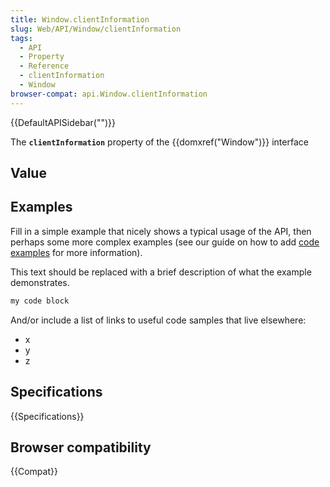 ```yaml
---
title: Window.clientInformation
slug: Web/API/Window/clientInformation
tags:
  - API
  - Property
  - Reference
  - clientInformation
  - Window
browser-compat: api.Window.clientInformation
---
```

{{DefaultAPISidebar("")}}

The **`clientInformation`** property of the {{domxref("Window")}} interface 

## Value



## Examples

Fill in a simple example that nicely shows a typical usage of the API, then perhaps some more complex examples (see our guide on how to add [code examples](/en-US/docs/MDN/Contribute/Structures/Code_examples) for more information).

This text should be replaced with a brief description of what the example demonstrates.

```js
my code block
```

And/or include a list of links to useful code samples that live elsewhere:

*   x
*   y
*   z

## Specifications

{{Specifications}}

## Browser compatibility

{{Compat}}


